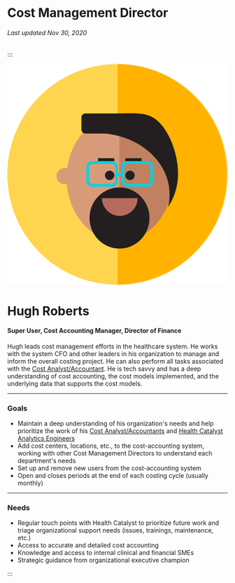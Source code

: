 # Cost Management Director

###### Last updated Nov 30, 2020

:::

<div class="persona-header">

![Avatar Image](./assets/avatars/avatar16.svg)

<div>

# Hugh Roberts

#### Super User, Cost Accounting Manager, Director of Finance

Hugh leads cost management efforts in the healthcare system. He works with the system CFO and other leaders in his organization to manage and inform the overall costing project. He can also perform all tasks associated with the [Cost Analyst/Accountant](/content/personas/cost-analyst-accountant). He is tech savvy and has a deep understanding of cost accounting, the cost models implemented, and the underlying data that supports the cost models.

</div>

</div>

<article>

---

### Goals

-   Maintain a deep understanding of his organization's needs and help prioritize the work of his [Cost Analyst/Accountants](/content/personas/cost-analyst-accountant) and [Health Catalyst Analytics Engineers](/content/personas/health-catalyst-analytics-engineer)
-   Add cost centers, locations, etc., to the cost-accounting system, working with other Cost Management Directors to understand each department's needs
-   Set up and remove new users from the cost-accounting system
-   Open and closes periods at the end of each costing cycle (usually monthly)

---

### Needs

-   Regular touch points with Health Catalyst to prioritize future work and triage organizational support needs (issues, trainings, maintenance, etc.)
-   Access to accurate and detailed cost accounting
-   Knowledge and access to internal clinical and financial SMEs
-   Strategic guidance from organizational executive champion

</article>

:::

